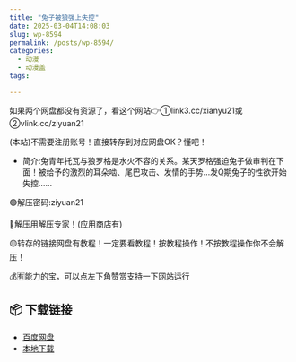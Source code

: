 ```yaml
---
title: "兔子被狼强上失控"
date: 2025-03-04T14:08:03
slug: wp-8594
permalink: /posts/wp-8594/
categories:
  - 动漫
  - 动漫盖
tags:

---
```


如果两个网盘都没有资源了，看这个网站👉①link3.cc/xianyu21或②vlink.cc/ziyuan21

(本站)不需要注册账号！直接转存到对应网盘OK？懂吧！

*   简介:兔青年托瓦与狼罗格是水火不容的关系。某天罗格强迫兔子做审判在下面！被给予的激烈的耳朵啮、尾巴攻击、发情的手势…发Q期兔子的性欲开始失控……

🟢解压密码:ziyuan21

🔵解压用解压专家！(应用商店有)

🟡转存的链接网盘有教程！一定要看教程！按教程操作！不按教程操作你不会解压！

💰🈶能力的宝，可以点左下角赞赏支持一下网站运行

## 📦 下载链接
- [百度网盘](https://blziyuan21.com/pay-download/8594?key=4dd06d401b&down_id=0)
- [本地下载](https://blziyuan21.com/pay-download/8594?key=4dd06d401b&down_id=1)

